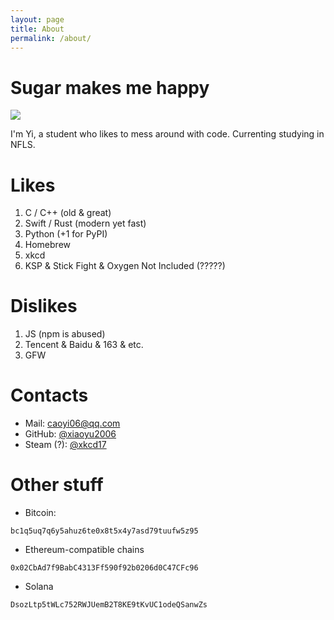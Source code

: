 ```yaml
---
layout: page
title: About
permalink: /about/
---
```


# **Sugar makes me happy**

<img src="https://github-readme-stats.vercel.app/api?username=xiaoyu2006&show_icons=true&icon_color=0366d6&text_color=24292e&bg_color=ffffff&hide_title=false&count_private=true" />

I'm Yi, a student who likes to mess around with code. Currenting studying in NFLS.


# Likes

1. C / C++ (old & great)
2. Swift / Rust (modern yet fast)
3. Python (+1 for PyPI)
4. Homebrew
5. xkcd
6. KSP & Stick Fight & Oxygen Not Included (?????)

# Dislikes

1. JS (npm is abused)
2. Tencent & Baidu & 163 & etc.
3. GFW

# Contacts

 - Mail: [caoyi06@qq.com](mailto:caoyi06@qq.com)
 - GitHub: [@xiaoyu2006](https://github.com/xiaoyu2006)
 - Steam (?): [@xkcd17](https://steamcommunity.com/id/xiaoyu2006)

# Other stuff

 - Bitcoin:
```
bc1q5uq7q6y5ahuz6te0x8t5x4y7asd79tuufw5z95
```

 - Ethereum-compatible chains
```
0x02CbAd7f9BabC4313Ff590f92b0206d0C47CFc96
```
 
 - Solana
```
DsozLtp5tWLc752RWJUemB2T8KE9tKvUC1odeQSanwZs
```
